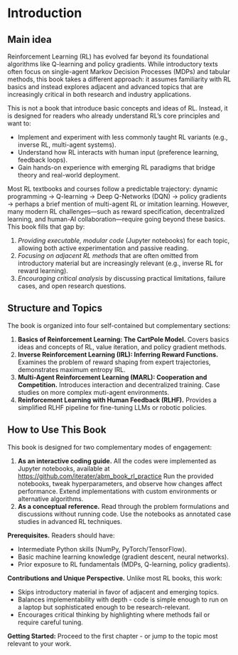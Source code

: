# Introduction

## Main idea

Reinforcement Learning (RL) has evolved far beyond its foundational algorithms like Q-learning and policy gradients. While introductory texts often focus on single-agent Markov Decision Processes (MDPs) and tabular methods, this book takes a different approach: it assumes familiarity with RL basics and instead explores adjacent and advanced topics that are increasingly critical in both research and industry applications.  

This is not a book that introduce basic concepts and ideas of RL. Instead, it is designed for readers who already understand RL’s core principles and want to:  
- Implement and experiment with less commonly taught RL variants (e.g., inverse RL, multi-agent systems).  
- Understand how RL interacts with human input (preference learning, feedback loops).  
- Gain hands-on experience with emerging RL paradigms that bridge theory and real-world deployment.  

Most RL textbooks and courses follow a predictable trajectory: dynamic programming → Q-learning → Deep Q-Networks (DQN) → policy gradients → perhaps a brief mention of multi-agent RL or imitation learning. However, many modern RL challenges—such as reward specification, decentralized learning, and human-AI collaboration—require going beyond these basics. This book fills that gap by:  

1. *Providing executable, modular code* (Jupyter notebooks) for each topic, allowing both active experimentation and passive reading.  
2. *Focusing on adjacent RL methods* that are often omitted from introductory material but are increasingly relevant (e.g., inverse RL for reward learning).  
3. *Encouraging critical analysis* by discussing practical limitations, failure cases, and open research questions.  

## Structure and Topics

The book is organized into four self-contained but complementary sections:  

1. **Basics of Reinforcement Learning: The CartPole Model.** Covers basics ideas and concepts of RL, value iteration, and policy gradient methods.  
2. **Inverse Reinforcement Learning (IRL): Inferring Reward Functions.** Examines the problem of reward shaping from expert trajectories, demonstrates maximum entropy IRL.  
3. **Multi-Agent Reinforcement Learning (MARL): Cooperation and Competition.** Introduces interaction and decentralized training. Case studies on more complex muti-agent environments.  
4. **Reinforcement Learning with Human Feedback (RLHF).** Provides a simplified RLHF pipeline for fine-tuning LLMs or robotic policies.  

## How to Use This Book  

This book is designed for two complementary modes of engagement:  

1. **As an interactive coding guide.** All the codes were implemented as Jupyter notebooks, available at https://github.com/iterater/abm_book_rl_practice Run the provided notebooks, tweak hyperparameters, and observe how changes affect performance. Extend implementations with custom environments or alternative algorithms.  
2. **As a conceptual reference.** Read through the problem formulations and discussions without running code. Use the notebooks as annotated case studies in advanced RL techniques.  

**Prerequisites.** Readers should have:  
- Intermediate Python skills (NumPy, PyTorch/TensorFlow).  
- Basic machine learning knowledge (gradient descent, neural networks).  
- Prior exposure to RL fundamentals (MDPs, Q-learning, policy gradients).  

**Contributions and Unique Perspective.** Unlike most RL books, this work:  
- Skips introductory material in favor of adjacent and emerging topics.  
- Balances implementability with depth - code is simple enough to run on a laptop but sophisticated enough to be research-relevant.  
- Encourages critical thinking by highlighting where methods fail or require careful tuning.  

**Getting Started:** Proceed to the first chapter - or jump to the topic most relevant to your work.
